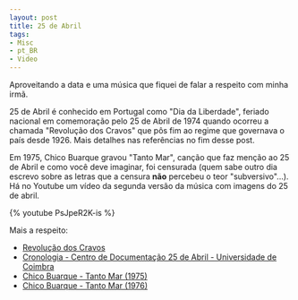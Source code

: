 ```yaml
---
layout: post
title: 25 de Abril
tags:
- Misc
- pt_BR
- Video
---
```

Aproveitando a data e uma música que fiquei de falar a respeito com minha irmã.

25 de Abril é conhecido em Portugal como "Dia da Liberdade", feriado nacional em comemoração pelo 25 de Abril de 1974 quando ocorreu a chamada "Revolução dos Cravos" que pôs fim ao regime que governava o país desde 1926. Mais detalhes nas referências no fim desse post.

Em 1975, Chico Buarque gravou "Tanto Mar", canção que faz menção ao 25 de Abril e como você deve imaginar, foi censurada (quem sabe outro dia escrevo sobre as letras que a censura **não** percebeu o teor "subversivo"...). Há no Youtube um vídeo da segunda versão da música com imagens do 25 de abril.

{% youtube PsJpeR2K-is %}

Mais a respeito:

  * [Revolução dos Cravos](http://pt.wikipedia.org/wiki/Revolu%C3%A7%C3%A3o_dos_cravos)
  * [Cronologia - Centro de Documentação 25 de Abril - Universidade de Coimbra](http://www1.ci.uc.pt/cd25a/wikka.php?wakka=Cronologia)
  * [Chico Buarque - Tanto Mar (1975)](http://natura.di.uminho.pt/%7Ejj/musica/html/buarque-tantoMar.html)
  * [Chico Buarque - Tanto Mar (1976)](http://natura.di.uminho.pt/%7Ejj/musica/html/buarque-tantoMar2.html)
